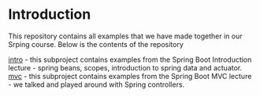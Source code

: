 # Introduction

This repository contains all examples that we have made together in our Srping course. Below is the contents of the repository


[intro](https://github.com/luchob/spring-remote-course-2022/tree/master/intro) - this subproject contains examples from the Spring Boot Introduction lecture - spring beans, scopes, introduction to spring data and actuator.
[mvc](https://github.com/luchob/spring-remote-course-2022/tree/master/mvc) - this subproject contains examples from the Spring Boot MVC lecture - we talked and played around with Spring controllers.

